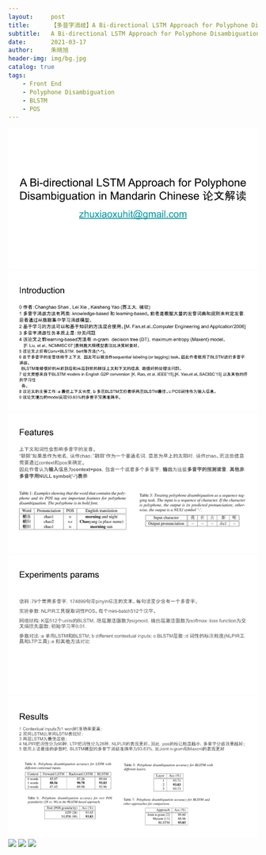 ```yaml
---
layout:     post
title:      【多音字消歧】A Bi-directional LSTM Approach for Polyphone Disambiguation in Mandarin Chinese论文解读 
subtitle:   A Bi-directional LSTM Approach for Polyphone Disambiguation in Mandarin Chinese
date:       2021-03-17
author:     朱晓旭
header-img: img/bg.jpg
catalog: true
tags:
    - Front End
    - Polyphone Disambiguation
    - BLSTM
    - POS
---
```

![](/img/poly2_xielei_npu_1.jpg)
![](/img/poly2_xielei_npu_2.jpg)
![](/img/poly2_xielei_npu_3.jpg)
![](/img/poly2_xielei_npu_4.jpg)
![](/img/poly2_xielei_npu_5.jpg)
![](/img/poly2_xielei_npu_6.jpg)
![](/img/poly2_xielei_npu_7.jpg)
![](/img/poly2_xielei_npu_8.jpg)


